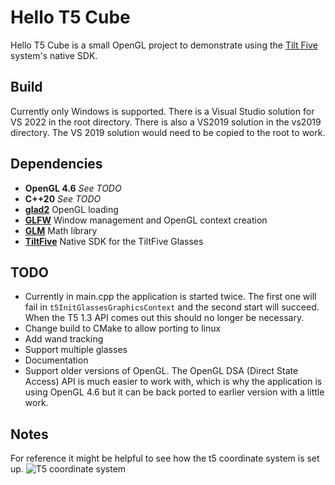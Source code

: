 # Hello T5 Cube

Hello T5 Cube is a small OpenGL project to demonstrate using the [Tilt Five](https://www.tiltfive.com/) system's native SDK. 

## Build

Currently only Windows is supported. There is a Visual Studio solution for VS 2022 in the root directory. There is also a VS2019 solution in the vs2019 directory. The VS 2019 solution would need to be copied to the root to work. 

## Dependencies

- **OpenGL 4.6** *See TODO*
- **C++20** *See TODO*
- [**glad2**](https://github.com/Dav1dde/glad/tree/glad2) OpenGL loading   
- [**GLFW**](https://www.glfw.org/) Window management and OpenGL context creation
- [**GLM**](https://github.com/g-truc/glm) Math library
- [**TiltFive**](https://www.tiltfive.com/developers) Native SDK for the TiltFive Glasses

## TODO

- Currently in main.cpp the application is started twice. The first one will fail in `t5InitGlassesGraphicsContext` and the second start will succeed. When the T5 1.3 API comes out this should no longer be necessary. 
- Change build to CMake to allow porting to linux
- Add wand tracking
- Support multiple glasses
- Documentation
- Support older versions of OpenGL. The OpenGL DSA (Direct State Access) API is much easier to work with, which is why the application is using OpenGL 4.6 but it can be back ported to earlier version with a little work.

## Notes

For reference it might be helpful to see how the t5 coordinate system is set up.
![T5 coordinate system](https://github.com/patrickdown/HelloT5Cube/master/images/T5GameboardCoordSystem.jpg)
